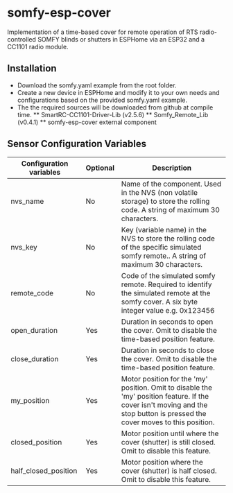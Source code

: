 # somfy-esp-cover
Implementation of a time-based cover for remote operation of RTS radio-controlled SOMFY blinds or shutters in ESPHome via an ESP32 and a CC1101 radio module.

## Installation
* Download the somfy.yaml example from the root folder.
* Create a new device in ESPHome and modify it to your own needs and configurations based on the provided somfy.yaml example.
* The the required sources will be downloaded from github at compile time.
** SmartRC-CC1101-Driver-Lib (v2.5.6)
** Somfy_Remote_Lib (v0.4.1)
** somfy-esp-cover external component

## Sensor Configuration Variables

| Configuration variables | Optional | Description |
| ------------- | ------------- | ------------- |
| nvs_name | No | Name of the component. Used in the NVS (non volatile storage) to store the rolling code. A string of maximum 30 characters. |
| nvs_key | No | Key (variable name) in the NVS to store the rolling code of the specific simulated somfy remote.. A string of maximum 30 characters. |
| remote_code | No | Code of the simulated somfy remote. Required to identify the simulated remote at the somfy cover. A six byte integer value e.g. 0x123456 |
| open_duration | Yes | Duration in seconds to open the cover. Omit to disable the time-based position feature. |
| close_duration | Yes | Duration in seconds to close the cover. Omit to disable the time-based position feature. |
| my_position | Yes | Motor position for the 'my' position. Omit to disable the 'my' position feature. If the cover isn't moving and the stop button is pressed the cover moves to this position. |
| closed_position | Yes | Motor position until where the cover (shutter) is still closed. Omit to disable this feature. |
| half_closed_position | Yes | Motor position where the cover (shutter) is half closed. Omit to disable this feature. |
